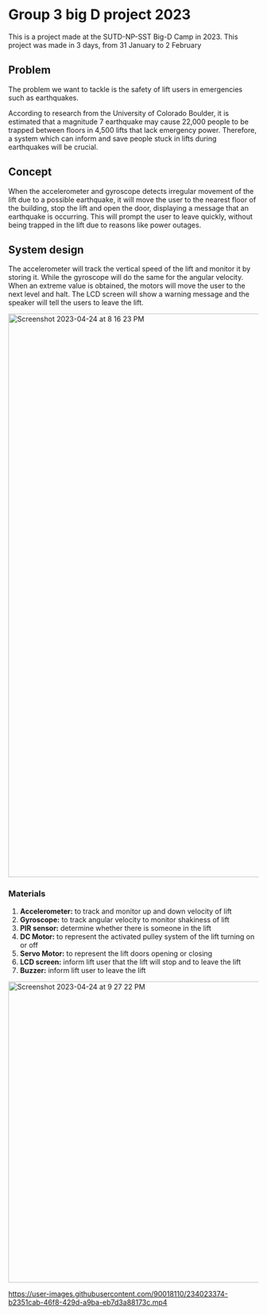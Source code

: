 # Group 3 big D project 2023
This is a project made at the SUTD-NP-SST Big-D Camp in 2023. This project was made in 3 days, from 31 January to 2 February

## Problem

The problem we want to tackle is the safety of lift users in emergencies such as earthquakes.

According to research from the University of Colorado Boulder, it is estimated that a magnitude 7 earthquake may cause 22,000 people to be trapped between floors in 4,500 lifts that lack emergency power. Therefore, a system which can inform and save people stuck in lifts during earthquakes will be crucial.

## Concept

When the accelerometer and gyroscope detects irregular movement of the lift due to a possible earthquake, it will move the user to the nearest floor of the building, stop the lift and open the door, displaying a message that an earthquake is occurring. This will prompt the user to leave quickly, without being trapped in the lift due to reasons like power outages.

## System design

The accelerometer will track the vertical speed of the lift and monitor it by storing it. While the gyroscope will do the same for the angular velocity. When an extreme value is obtained, the motors will move the user to the next level and halt. The LCD screen will show a warning message and the speaker will tell the users to leave the lift.

<img width="1134" alt="Screenshot 2023-04-24 at 8 16 23 PM" src="https://user-images.githubusercontent.com/90018110/234023544-dde24153-1728-4b84-82ae-1c659a37f117.png">

### Materials

1. **Accelerometer:** to track and monitor up and down velocity of lift
2. **Gyroscope:** to track angular velocity to monitor shakiness of lift
3. **PIR sensor:** determine whether there is someone in the lift
4. **DC Motor:** to represent the activated pulley system of the lift turning on or off
5. **Servo Motor:** to represent the lift doors opening or closing
6. **LCD screen:** inform lift user that the lift will stop and to leave the lift
7. **Buzzer:** inform lift user to leave the lift

<img width="606" alt="Screenshot 2023-04-24 at 9 27 22 PM" src="https://user-images.githubusercontent.com/90018110/234023727-0009e448-35be-4610-8ae0-8d4fb0f6e3b0.png">

https://user-images.githubusercontent.com/90018110/234023374-b2351cab-46f8-429d-a9ba-eb7d3a88173c.mp4

